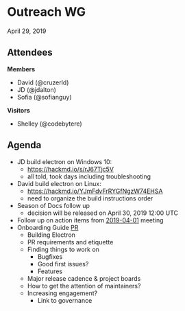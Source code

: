 # Outreach WG
April 29, 2019

## Attendees
**Members**
- David (@cruzerld)
- JD (@jdalton)
- Sofia (@sofianguy)

**Visitors**
- Shelley (@codebytere)

## Agenda
* JD build electron on Windows 10:
    * https://hackmd.io/s/rJ67Tjc5V
    * all told, took days including troubleshooting
* David build electron on Linux:
    * https://hackmd.io/YJmFdvFrRYGfNgzW74EHSA 
    * need to organize the build instructions order
* Season of Docs follow up
    * decision will be released on April 30, 2019 12:00 UTC 
* Follow up on action items from [2019-04-01](https://github.com/electron/governance/blob/master/wg-outreach/meeting-notes/2019-04-01.md#action-items) meeting
* Onboarding Guide [PR](https://github.com/electron/onboarding-guide/pull/3)
    * Building Electron
    * PR requirements and etiquette
    * Finding things to work on
        * Bugfixes
        * Good first issues?
        * Features
    * Major release cadence & project boards
    * How to get the attention of maintainers?
    * Increasing engagement?
        * Link to governance
